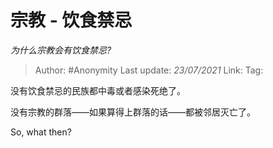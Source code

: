 # 宗教 - 饮食禁忌
*为什么宗教会有饮食禁忌?*

> Author: #Anonymity
> Last update: *23/07/2021*
> Link:
> Tag:

没有饮食禁忌的民族都中毒或者感染死绝了。

没有宗教的群落——如果算得上群落的话——都被邻居灭亡了。

So, what then?
